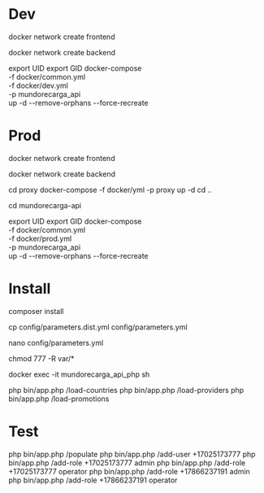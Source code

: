# Dev

docker network create frontend

docker network create backend

export UID
export GID
docker-compose \
-f docker/common.yml \
-f docker/dev.yml \
-p mundorecarga_api \
up -d --remove-orphans --force-recreate

# Prod

docker network create frontend

docker network create backend

cd proxy
docker-compose -f docker/yml -p proxy up -d
cd ..

cd mundorecarga-api

export UID
export GID
docker-compose \
-f docker/common.yml \
-f docker/prod.yml \
-p mundorecarga_api \
up -d --remove-orphans --force-recreate

# Install

composer install

cp config/parameters.dist.yml config/parameters.yml

nano config/parameters.yml

chmod 777 -R var/*

docker exec -it mundorecarga_api_php sh

php bin/app.php /load-countries
php bin/app.php /load-providers
php bin/app.php /load-promotions

# Test

php bin/app.php /populate
php bin/app.php /add-user +17025173777
php bin/app.php /add-role +17025173777 admin
php bin/app.php /add-role +17025173777 operator
php bin/app.php /add-role +17866237191 admin
php bin/app.php /add-role +17866237191 operator
